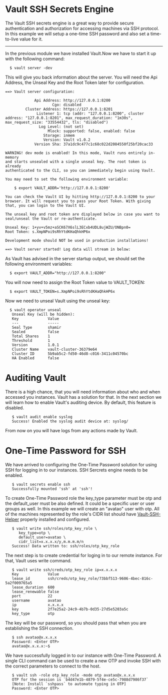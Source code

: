 # Vault SSH Secrets Engine

   The Vault SSH secrets engine is a great way to provide secure authentication and authorization for accessing machines via SSH protocol.
   In this example we will setup a one-time SSH password and also set a time-to-live value for it.
 
 ----
 
In the previous module we have installed Vault.Now we have to start it up with the following command:

```shell
  $ vault server -dev
```

This will give you back information about the server. You will need the Api Address, the Unseal Key and the Root Token later for configuration.

```shell
==> Vault server configuration:

             Api Address: http://127.0.0.1:8200
                     Cgo: disabled
         Cluster Address: https://127.0.0.1:8201
              Listener 1: tcp (addr: "127.0.0.1:8200", cluster address: "127.0.0.1:8201", max_request_duration: "1m30s", max_request_size: "33554432", tls: "disabled")
               Log Level: (not set)
                   Mlock: supported: false, enabled: false
                 Storage: inmem
                 Version: Vault v1.0.2
             Version Sha: 37a1dc9c477c1c68c022d2084550f25bf20cac33

WARNING! dev mode is enabled! In this mode, Vault runs entirely in-memory
and starts unsealed with a single unseal key. The root token is already
authenticated to the CLI, so you can immediately begin using Vault.

You may need to set the following environment variable:

    $ export VAULT_ADDR='http://127.0.0.1:8200'

You can check the Vault UI by hitting http://127.0.0.1:8200 to your browser. It will request you to pass your Root Token. With giving that, you can login to the Vault UI.

The unseal key and root token are displayed below in case you want to
seal/unseal the Vault or re-authenticate.

Unseal Key: 1+yv+v5mz+aSCK67X6slL3ECxb4UDL8ujWZU/ONBpn0=
Root Token: s.XmpNPoi9sRhYtdKHaQhkHP6x

Development mode should NOT be used in production installations!

==> Vault server started! Log data will stream in below:

```

As Vault has advised in the server startup output, we should set the following environment variables:

```shell
  $ export VAULT_ADDR="http://127.0.0.1:8200"
```

You will now need to assign the Root Token value to VAULT_TOKEN:

```shell
  $ export VAULT_TOKEN=s.XmpNPoi9sRhYtdKHaQhkHP6x
```

Now we need to unseal Vault using the unseal key:

```shell
  $ vault operator unseal
   Unseal Key (will be hidden):
   Key             Value
   ---             -----
   Seal Type       shamir
   Sealed          false
   Total Shares    1
   Threshold       1
   Version         1.0.1
   Cluster Name    vault-cluster-36379e64
   Cluster ID      5b9ab5c2-fd50-46d8-c016-3411c04570bc
   HA Enabled      false
```

# Auditing Vault

There is a high chance, that you will need information about who and when accessed you instances. Vault has a solution for that. In the next section we will learn how to enable Vault's auditing device. By default, this feature is disabled.

```shell
   $ vault audit enable syslog
   Success! Enabled the syslog audit device at: syslog/
```

From now on you will have logs from any actions made by Vault.


# One-Time Password for SSH

We have arrived to configuring the One-Time Password solution for using SSH for logging in to our instances.
SSH Sercrets engine needs to be enabled.

```shell
   $ vault secrets enable ssh
   Successfully mounted 'ssh' at 'ssh'!
```

To create One-Time Password role the key_type parameter must be otp and the default_user must be also defined. It could be a specific user or user groups as well. In this example we will create an "avatao" user with otp. All of the machines represented by the role's CIDR list should have [Vault-SSH-Helper](https://github.com/hashicorp/vault-ssh-helper) properly installed and configured.

```shell
   $ vault write ssh/roles/otp_key_role \
      key_type=otp \
      default_user=avatao \
      cidr_list=x.x.x.x/y,m.m.m.m/n
   Success! Data written to: ssh/roles/otp_key_role
```

The next step is to create credential for loging in to our remote instance. For that, Vault uses write command.

```shell
   $ vault write ssh/creds/otp_key_role ip=x.x.x.x
   Key             Value
   lease_id        ssh/creds/otp_key_role/73bbf513-9606-4bec-816c-5a2f009765a5
   lease_duration  600
   lease_renewable false
   port            22
   username        avatao
   ip              x.x.x.x
   key             2f7e25a2-24c9-4b7b-0d35-27d5e5203a5c
   key_type        otp
```

The key will be our password, so you should pass that when you are establishing the SSH connection.

```shell
   $ ssh avatao@x.x.x.x
   Password: <Enter OTP>
   avatao@x.x.x.x:~$
```

We have successfully logged in to our instance with One-Time Password.
A single CLI command can be used to create a new OTP and invoke SSH with the correct parameters to connect to the host.

```shell
   $ vault ssh -role otp_key_role -mode otp avatao@x.x.x.x
   OTP for the session is `b4d47e1b-4879-5f4e-ce5c-7988d7986f37`
   [Note: Install `sshpass` to automate typing in OTP]
   Password: <Enter OTP>
```
